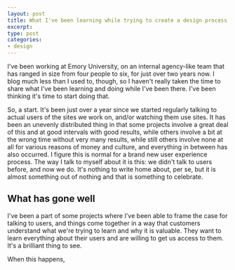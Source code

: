 ```yaml
---
layout: post
title: What I've been learning while trying to create a design process
excerpt: 
type: post
categories:
- design
---
```



I've been working at Emory University, on an internal agency-like team that has ranged in size from four people to six, for just over two years now. I blog much less than I used to, though, so I haven't really taken the time to share what I've been learning and doing while I've been there. I've been thinking it's time to start doing that.

So, a start. It's been just over a year since we started regularly talking to actual users of the sites we work on, and/or watching them use sites. It has been an unevenly distributed thing in that some projects involve a great deal of this and at good intervals with good results, while others involve a bit at the wrong time without very many results, while still others involve none at all for various reasons of money and culture, and everything in between has also occurred. I figure this is normal for a brand new user experience process. The way I talk to myself about it is this: we didn't talk to users before, and now we do. It's nothing to write home about, per se, but it is almost something out of nothing and that is something to celebrate.

## What has gone well

I've been a part of some projects where I've been able to frame the case for talking to users, and things come together in a way that customers understand what we're trying to learn and why it is valuable. They want to learn everything about their users and are willing to get us access to them. It's a brilliant thing to see.

When this happens, 